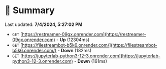 # 📖 Summary
Last updated: **7/4/2024, 5:27:02 PM**

- `GET` [https://restreamer-09gx.onrender.com](https://restreamer-09gx.onrender.com) - **Up** (12304ms)
- `GET` [https://filestreambot-b5k6.onrender.com/](https://filestreambot-b5k6.onrender.com/) - **Down** (182ms)
- `GET` [https://jupyterlab-python3-12-3.onrender.com](https://jupyterlab-python3-12-3.onrender.com) - **Down** (161ms)
